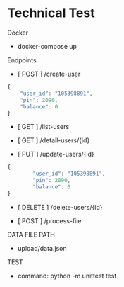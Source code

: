 # Technical Test

Docker
- docker-compose up


Endpoints

- [ POST ] /create-user
```javascript
{
    "user_id": "105398891",
    "pin": 2090,
    "balance": 0
}
```
- [ GET ] /list-users

- [ GET ] /detail-users/{id}

- [ PUT ] /update-users/{id}
```javascript
{
        "user_id": "105398891",
        "pin": 2090,
        "balance": 0
}
```
- [ DELETE ] /delete-users/{id}

- [ POST ] /process-file

DATA FILE PATH
- upload/data.json

TEST
- command: python -m unittest test